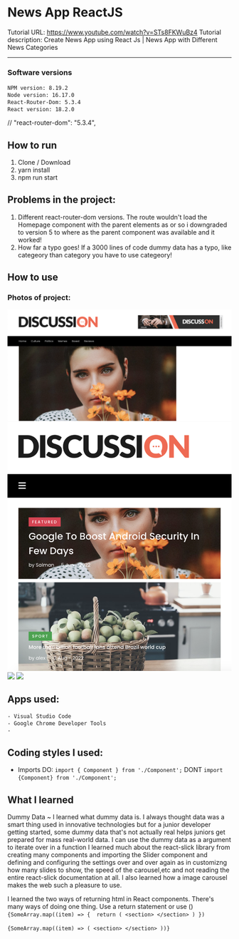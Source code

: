 # News App ReactJS

Tutorial URL: https://www.youtube.com/watch?v=STs8FKWuBz4
Tutorial description: Create News App using React Js | News App with Different News Categories

___________

### Software versions
	NPM version: 8.19.2
	Node version: 16.17.0
    React-Router-Dom: 5.3.4
    React version: 18.2.0

//   "react-router-dom": "5.3.4",
## How to run 
1. Clone / Download
2. yarn install
3. npm run start


## Problems in the project:
1. Different react-router-dom versions. The route wouldn't load the Homepage component with the parent elements as <Router> or <Routes> so i downgraded to version 5 to where <Switch> as the parent component was available and it worked!
2. How far a typo goes! If a 3000 lines of code dummy data has a typo, like categeory than category you have to use categeory!

## How to use

### Photos of project:
![](/public//images//newsappreactjs_image.png)
![](/public//images/newsapp_gif1.png)
![](/public/images//popularpost_section.gif)
![](/public/images/newsapp_gif.gif)


## Apps used:
	- Visual Studio Code
    - Google Chrome Developer Tools
    -
## Coding styles I used:
- Imports
DO:
`import { Component } from './Component';`
DONT 
`import {Component} from './Component';`

## What I learned
Dummy Data ~ I learned what dummy data is. I always thought data was a smart thing used in innovative technologies but for a junior developer getting started, some dummy data that's not actually real helps juniors get prepared for mass real-world data. I can use the dummy data as a argument to iterate over in a function
I learned much about the react-slick library from creating many components and importing the Slider component and defining and configuring the settings over and over again as in customizng how many slides to show, the speed of the carousel,etc and not reading the entire react-slick documentation at all. I also learned how a image carousel makes the web such a pleasure to use.

I learned the two ways of returning html in React components. There's many ways of doing one thing.
Use a return statement or use ()
``{SomeArray.map((item) => { 
    return (
        <section>
        </section>
    )
})``

``{SomeArray.map((item) => (
    <section>
    </section>
))}``